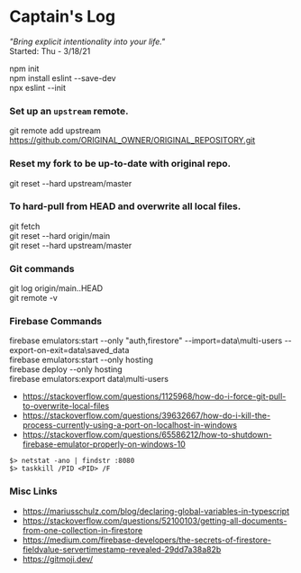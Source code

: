 # Captain's Log
*"Bring explicit intentionality into your life."* \
Started: Thu - 3/18/21

npm init \
npm install eslint --save-dev \
npx eslint --init

### Set up an `upstream` remote.
git remote add upstream https://github.com/ORIGINAL_OWNER/ORIGINAL_REPOSITORY.git

### Reset my fork to be up-to-date with original repo.
git reset --hard upstream/master

### To hard-pull from HEAD and overwrite all local files.
git fetch \
git reset --hard origin/main \
git reset --hard upstream/master

### Git commands
git log origin/main..HEAD \
git remote -v

### Firebase Commands
firebase emulators:start --only "auth,firestore" --import=data\multi-users --export-on-exit=data\saved_data \
firebase emulators:start --only hosting \
firebase deploy --only hosting \
firebase emulators:export data\multi-users

- https://stackoverflow.com/questions/1125968/how-do-i-force-git-pull-to-overwrite-local-files
- https://stackoverflow.com/questions/39632667/how-do-i-kill-the-process-currently-using-a-port-on-localhost-in-windows
- https://stackoverflow.com/questions/65586212/how-to-shutdown-firebase-emulator-properly-on-windows-10

```shell
$> netstat -ano | findstr :8080
$> taskkill /PID <PID> /F
```

### Misc Links
- https://mariusschulz.com/blog/declaring-global-variables-in-typescript
- https://stackoverflow.com/questions/52100103/getting-all-documents-from-one-collection-in-firestore
- https://medium.com/firebase-developers/the-secrets-of-firestore-fieldvalue-servertimestamp-revealed-29dd7a38a82b
- https://gitmoji.dev/